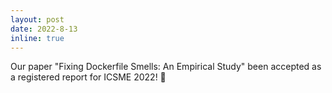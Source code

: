 ```yaml
---
layout: post
date: 2022-8-13
inline: true
---
```


Our paper "Fixing Dockerfile Smells: An Empirical Study" been accepted as a registered report for ICSME 2022! :tada: